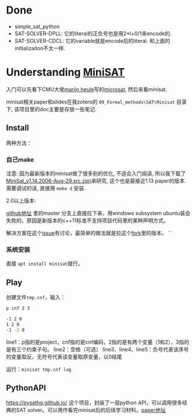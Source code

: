 # Done

- simple_sat_python
- SAT-SOLVER-DPLL: 它的literal的正负号也是用2*l+0/1来encode的.
- SAT-SOLVER-CDCL: 它的variable就是encode后的literal. 和上面的initializaiton不太一样.


# Understanding [MiniSAT](http://minisat.se/)

入门可以先看下CMU大佬[marijn heule](https://www.cs.cmu.edu/~mheule/)写的[microsat](https://github.com/marijnheule/microsat), 然后来看minisat.

minisat相关paper和slides在我zotero的 `09_Formal_methods\SAT\Minisat` 目录下, 该项目里的doc主要是存放一些笔记.

## Install

两种方法：

### 自己make


注意: 因为最新版本的minisat做了很多别的优化, 不适合入门阅读, 所以我下载了[MiniSat_v1.14.2006-Aug-29.src.zip)](http://minisat.se/downloads/MiniSat_v1.14.2006-Aug-29.src.zip)来研究, 这个也是最接近1.13 paper的版本. 需要调试的话, 直接用 `make d` 安装.


2.0以上版本:

[github地址](https://github.com/niklasso/minisat) 里的master 分支上直接拉下来，用windows subsystem ubuntu装会失败的。原因是新版本的c++11标准不支持项目代码里的某种声明方式。

解决方案在这个[issue](https://github.com/niklasso/minisat/issues/16)有讨论，最简单的做法就是拉这个[fork](https://github.com/agurfinkel/minisat)里的版本。
``



### 系统安装

直接 `apt install minisat`就行。

## Play

创建文件`tmp.cnf`，输入：

```bash
p cnf 2 3

-1 2 0
1 2 0
-1 -2 0
```

line1：p指的是project，cnf指的是cnf编码，2指的是有两个变量（1和2），3指的是有三个约束子句。
line2：空格（可选）
line3、line4、line5：负号代表该序号的变量取反，无符号代表该变量取原变量，以0结尾

运行：`minisat tmp.cnf log`

## PythonAPI

https://pysathq.github.io/ 这个项目，封装了一层python API，可以调用很多经典的SAT solver。可以用作看完minisat后的后续学习材料。[paper地址](https://alexeyignatiev.github.io/assets/pdf/imms-sat18-preprint.pdf)

